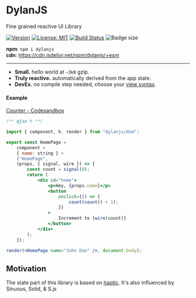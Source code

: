 # DylanJS

Fine grained reactive UI Library

[![Version](https://img.shields.io/npm/v/dylanjs.svg?color=success&style=flat-square)](https://www.npmjs.com/package/dylanjs)
[![License: MIT](https://img.shields.io/badge/License-MIT-brightgreen.svg)](https://opensource.org/licenses/MIT)
[![Build Status](https://github.com/abhishiv/dylanjs/actions/workflows/ci.yml/badge.svg)](https://github.com/abhishiv/dylanjs/actions/workflows/ci.yml)
![Badge size](https://img.badgesize.io/https://cdn.jsdelivr.net/npm/dylanjs/+esm?compression=gzip&label=gzip&style=flat-square)

**npm**: `npm i dylanjs`  
**cdn**: https://cdn.jsdelivr.net/npm/dylanjs/+esm

---

-   **Small.** hello world at `~3kB` gzip.
-   **Truly reactive.** automatically derived from the app state.
-   **DevEx.** no compile step needed, choose your [view syntax](#view-syntax).

#### Example

[Counter - Codesandbox](https://codesandbox.io/s/counter-demo-dylanjs-t7ift3?file=/src/index.tsx)

```jsx
/** @jsx h **/

import { component, h, render } from "dylanjs/dom";

export const HomePage =
    component <
    { name: string } >
    ("HomePage",
    (props, { signal, wire }) => {
        const count = signal(0);
        return (
            <div id="home">
                <p>Hey, {props.name}</p>
                <button
                    onclick={() => {
                        count(count() + 1);
                    }}
                >
                    Increment to {wire(count)}
                </button>
            </div>
        );
    });

render(<HomePage name="John Doe" />, document.body);
```

## Motivation

The state part of this library is based on [haptic](https://github.com/heyheyhello/haptic). It's also influenced by Sinuous, Solid, & S.js
